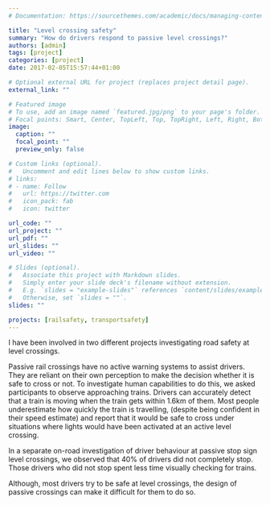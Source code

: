```yaml
---
# Documentation: https://sourcethemes.com/academic/docs/managing-content/

title: "Level crossing safety"
summary: "How do drivers respond to passive level crossings?"
authors: [admin]
tags: [project]
categories: [project]
date: 2017-02-05T15:57:44+01:00

# Optional external URL for project (replaces project detail page).
external_link: ""

# Featured image
# To use, add an image named `featured.jpg/png` to your page's folder.
# Focal points: Smart, Center, TopLeft, Top, TopRight, Left, Right, BottomLeft, Bottom, BottomRight.
image:
  caption: ""
  focal_point: ""
  preview_only: false

# Custom links (optional).
#   Uncomment and edit lines below to show custom links.
# links:
# - name: Follow
#   url: https://twitter.com
#   icon_pack: fab
#   icon: twitter

url_code: ""
url_project: ""
url_pdf: ""
url_slides: ""
url_video: ""

# Slides (optional).
#   Associate this project with Markdown slides.
#   Simply enter your slide deck's filename without extension.
#   E.g. `slides = "example-slides"` references `content/slides/example-slides.md`.
#   Otherwise, set `slides = ""`.
slides: ""

projects: [railsafety, transportsafety]
---
```

I have been involved in two different projects investigating road safety at level crossings. 

Passive rail crossings have no active warning systems to assist drivers. They are reliant on their own perception to make the decision whether it is safe to cross or not. To investigate human capabilities to do this, we asked participants to observe approaching trains. Drivers can accurately detect that a train is moving when the train gets within 1.6km of them. Most people underestimate how quickly the train is travelling, (despite being confident in their speed estimate) and report that it would be safe to cross under situations where lights would have been activated at an active level crossing. 

In a separate on-road investigation of driver behaviour at passive stop sign level crossings, we observed that 40% of drivers did not completely stop. Those drivers who did not stop spent less time visually checking for trains. 

Although, most drivers try to be safe at level crossings, the design of passive crossings can make it difficult for them to do so. 



